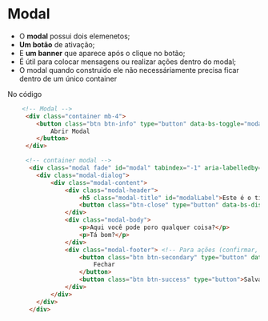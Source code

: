 # Modal
- O **modal** possui dois elemenetos;
- **Um botão** de ativação;
- E **um banner** que aparece após o clique no botão;
- É útil para colocar mensagens ou realizar ações dentro do modal;
- O modal quando construido ele não necessáriamente precisa ficar dentro de um único container

No código
~~~html
    <!-- Modal -->
     <div class="container mb-4">
        <button class="btn btn-info" type="button" data-bs-toggle="modal" data-bs-target="#modal">
            Abrir Modal
        </button>
     </div>

     <!-- container modal -->
      <div class="modal fade" id="modal" tabindex="-1" aria-labelledby="modalLabel" aria-hidden="true">
        <div class="modal-dialog">
            <div class="modal-content">
                <div class="modal-header">
                    <h5 class="modal-title" id="modalLabel">Este é o título</h5>
                    <button class="btn-close" type="button" data-bs-dismiss="modal" aria-label="close"></button>
                </div>
                <div class="modal-body">
                    <p>Aqui você pode poro qualquer coisa?</p>
                    <p>Tá bom?</p>
                </div>
                <div class="modal-footer"> <!-- Para ações (confirmar, cancelar, fechar)-->
                    <button class="btn btn-secondary" type="button" data-bs-dismiss="modal">
                        Fechar
                    </button>
                    <button class="btn btn-success" type="button">Salvar</button>
                </div>
            </div>
        </div>
      </div>
~~~